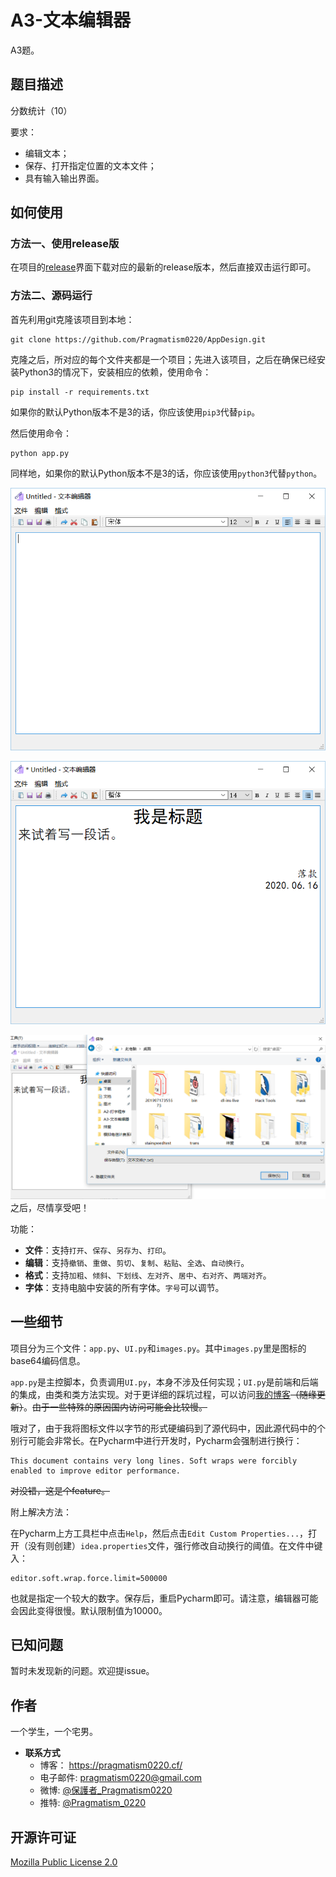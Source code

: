 # A3-文本编辑器
A3题。

## 题目描述
分数统计（10）

要求：
* 编辑文本；
* 保存、打开指定位置的文本文件；
* 具有输入输出界面。


## 如何使用
### 方法一、使用release版
在项目的[release](https://github.com/Pragmatism0220/AppDesign/releases)界面下载对应的最新的release版本，然后直接双击运行即可。

### 方法二、源码运行
首先利用git克隆该项目到本地：
```shell
git clone https://github.com/Pragmatism0220/AppDesign.git
```
克隆之后，所对应的每个文件夹都是一个项目；先进入该项目，之后在确保已经安装Python3的情况下，安装相应的依赖，使用命令：
```shell
pip install -r requirements.txt
```
如果你的默认Python版本不是3的话，你应该使用`pip3`代替`pip`。

然后使用命令：
```shell
python app.py
```
同样地，如果你的默认Python版本不是3的话，你应该使用`python3`代替`python`。

![展示图1](./A3-screenshot-1.png)

![展示图2](./A3-screenshot-2.png)

![展示图3](./A3-screenshot-3.png)
之后，尽情享受吧！

功能：
* **文件**：支持`打开`、`保存`、`另存为`、`打印`。
* **编辑**：支持`撤销`、`重做`、`剪切`、`复制`、`粘贴`、`全选`、`自动换行`。
* **格式**：支持`加粗`、`倾斜`、`下划线`、`左对齐`、`居中`、`右对齐`、`两端对齐`。
* **字体**：支持电脑中安装的所有字体。`字号`可以调节。

## 一些细节
项目分为三个文件：`app.py`、`UI.py`和`images.py`。其中`images.py`里是图标的base64编码信息。

`app.py`是主控脚本，负责调用`UI.py`，本身不涉及任何实现；`UI.py`是前端和后端的集成，由类和类方法实现。对于更详细的踩坑过程，可以访问[我的博客](https://pragmatism0220.cf/)~~（随缘更新）~~。~~由于一些特殊的原因国内访问可能会比较慢。~~

哦对了，由于我将图标文件以字节的形式硬编码到了源代码中，因此源代码中的个别行可能会非常长。在Pycharm中进行开发时，Pycharm会强制进行换行：
```
This document contains very long lines. Soft wraps were forcibly enabled to improve editor performance.
```
~~对没错，这是个feature。~~

附上解决方法：

在Pycharm上方工具栏中点击`Help`，然后点击`Edit Custom Properties...`，打开（没有则创建）`idea.properties`文件，强行修改自动换行的阈值。在文件中键入：
```
editor.soft.wrap.force.limit=500000
```
也就是指定一个较大的数字。保存后，重启Pycharm即可。请注意，编辑器可能会因此变得很慢。默认限制值为10000。

## 已知问题
暂时未发现新的问题。欢迎提issue。

## 作者
一个学生，一个宅男。

* **联系方式**
  * 博客： https://pragmatism0220.cf/
  * 电子邮件: pragmatism0220@gmail.com
  * 微博: [@保護者_Pragmatism0220](https://weibo.com/u/7341561133)
  * 推特: [@Pragmatism_0220](https://twitter.com/Pragmatism_0220)

## 开源许可证
[Mozilla Public License 2.0](https://github.com/Pragmatism0220/AppDesign/blob/master/LICENSE)
